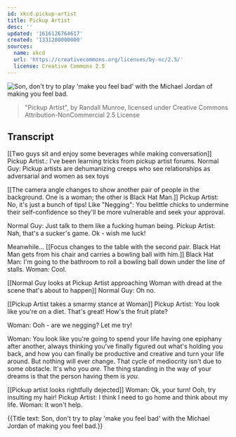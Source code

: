 ```yaml
---
id: xkcd.pickup-artist
title: Pickup Artist
desc: ''
updated: '1616126764617'
created: '1331280000000'
sources:
  name: xkcd
  url: 'https://creativecommons.org/licenses/by-nc/2.5/'
  license: Creative Commons 2.5
---
```

![Son, don't try to play 'make you feel bad' with the Michael Jordan of making you feel bad.](https://imgs.xkcd.com/comics/pickup_artist.png)
> "Pickup Artist", by Randall Munroe, licensed under Creative Commons Attribution-NonCommercial 2.5 License

## Transcript
[[Two guys sit and enjoy some beverages while making conversation]]
Pickup Artist.: I've been learning tricks from pickup artist forums.
Normal Guy: Pickup artists are dehumanizing creeps who see relationships as adversarial and women as sex toys

[[The camera angle changes to show another pair of people in the background.  One is a woman; the other is Black Hat Man.]]
Pickup Artist: No, it's just a bunch of tips! Like "Negging": You belittle chicks to undermine their self-confidence so they'll be more vulnerable and seek your approval.

Normal Guy: Just talk to them like a fucking human being.
Pickup Artist: Nah, that's a sucker's game. Ok - wish me luck!

Meanwhile...
[[Focus changes to the table with the second pair. Black Hat Man gets from his chair and carries a bowling ball with him.]]
Black Hat Man: I'm going to the bathroom to roll a bowling ball down under the line of stalls.
Woman: Cool.

[[Normal Guy looks at Pickup Artist approaching Woman with dread at the scene that's about to happen]]
Normal Guy: Oh no.

[[Pickup Artist takes a smarmy stance at Woman]]
Pickup Artist: You look like you're on a diet. That's great! How's the fruit plate?

Woman: Ooh - are we negging? Let me try!

Woman: You look like you're going to spend your life having one epiphany after another, always thinking you've finally figured out what's holding you back, and how you can finally be productive and creative and turn your life around.  But nothing will ever change. That cycle of mediocrity isn't due to some obstacle. It's who you *are*.  The thing standing in the way of your dreams is that the person having them is *you*.

[[Pickup artist looks rightfully dejected]]
Woman: Ok, your turn! Ooh, try insulting my hair!
Pickup Artist: I think I need to go home and think about my life.
Woman: It won't help.

{{Title text: Son, don't try to play 'make you feel bad' with the Michael Jordan of making you feel bad.}}
